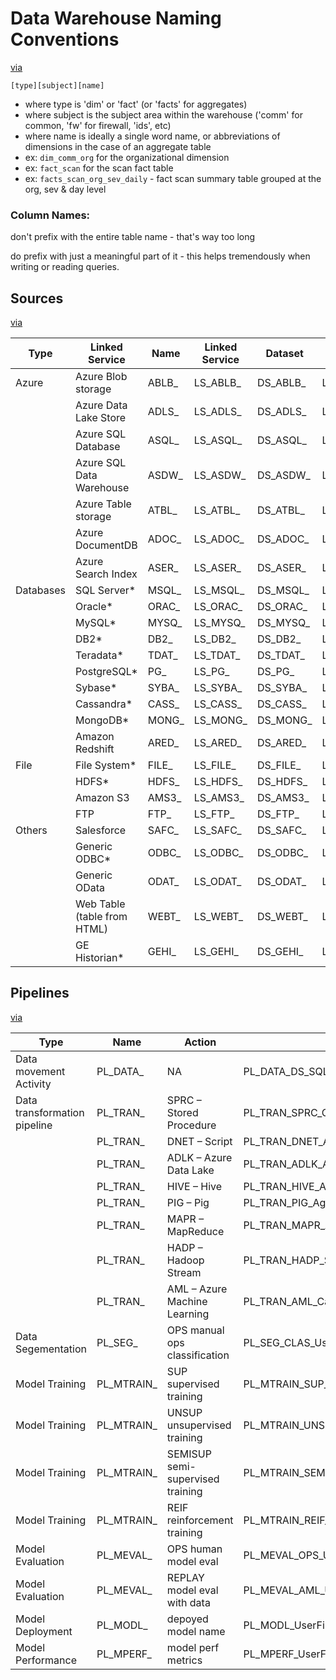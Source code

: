 # Data Warehouse Naming Conventions

[via](https://stackoverflow.com/a/1830893/263858)

`[type][subject][name]`

* where type is 'dim' or 'fact' (or 'facts' for aggregates)
* where subject is the subject area within the warehouse ('comm' for common, 'fw' for firewall, 'ids', etc)
* where name is ideally a single word name, or abbreviations of dimensions in the case of an aggregate table
* ex: `dim_comm_org` for the organizational dimension
* ex: `fact_scan` for the scan fact table
* ex: `facts_scan_org_sev_daily` - fact scan summary table grouped at the org, sev & day level

### Column Names:

don't prefix with the entire table name - that's way too long

do prefix with just a meaningful part of it - this helps tremendously when writing or reading queries.


## Sources

[via](https://adatis.co.uk/azure-data-factory-suggested-naming-conventions-and-best-practices/)

| Type      | Linked Service               | Name  | Linked Service | Dataset  | Full            |
|-----------|------------------------------|-------|----------------|----------|-----------------|
| Azure     | Azure Blob storage           | ABLB\_ | LS\_ABLB\_       | DS\_ABLB\_ | LS\_ABLB\_Example |
|           | Azure Data Lake Store        | ADLS\_ | LS\_ADLS\_       | DS\_ADLS\_ | LS\_ADLS\_Example |
|           | Azure SQL Database           | ASQL\_ | LS\_ASQL\_       | DS\_ASQL\_ | LS\_ASQL\_Example |
|           | Azure SQL Data Warehouse     | ASDW\_ | LS\_ASDW\_       | DS\_ASDW\_ | LS\_ASDW\_Example |
|           | Azure Table storage          | ATBL\_ | LS\_ATBL\_       | DS\_ATBL\_ | LS\_ATBL\_Example |
|           | Azure DocumentDB             | ADOC\_ | LS\_ADOC\_       | DS\_ADOC\_ | LS\_ADOC\_Example |
|           | Azure Search Index           | ASER\_ | LS\_ASER\_       | DS\_ASER\_ | LS\_ASER\_Example |
| Databases | SQL Server*                  | MSQL\_ | LS\_MSQL\_       | DS\_MSQL\_  | LS\_SQL\_Example  |
|           | Oracle*                      | ORAC\_ | LS\_ORAC\_       | DS\_ORAC\_ | LS\_ORAC\_Example |
|           | MySQL*                       | MYSQ\_ | LS\_MYSQ\_       | DS\_MYSQ\_ | LS\_MYSQ\_Example |
|           | DB2*                         | DB2\_  | LS\_DB2\_        | DS\_DB2\_  | LS\_DB2\_Example  |
|           | Teradata*                    | TDAT\_ | LS\_TDAT\_       | DS\_TDAT\_ | LS\_TDAT\_Example |
|           | PostgreSQL*                  | PG\_ | LS\_PG\_       | DS\_PG\_ | LS\_PG\_Example |
|           | Sybase*                      | SYBA\_ | LS\_SYBA\_       | DS\_SYBA\_ | LS\_SYBA\_Example |
|           | Cassandra*                   | CASS\_ | LS\_CASS\_       | DS\_CASS\_ | LS\_CASS\_Example |
|           | MongoDB*                     | MONG\_ | LS\_MONG\_       | DS\_MONG\_ | LS\_MONG\_Example |
|           | Amazon Redshift              | ARED\_ | LS\_ARED\_       | DS\_ARED\_ | LS\_ARED\_Example |
| File      | File System*                 | FILE\_ | LS\_FILE\_       | DS\_FILE\_ | LS\_FILE\_Example |
|           | HDFS*                        | HDFS\_ | LS\_HDFS\_       | DS\_HDFS\_ | LS\_HDFS\_Example |
|           | Amazon S3                    | AMS3\_ | LS\_AMS3\_       | DS\_AMS3\_ | LS\_AMS3\_Example |
|           | FTP                          | FTP\_  | LS\_FTP\_        | DS\_FTP\_  | LS\_FTP\_Example  |
| Others    | Salesforce                   | SAFC\_ | LS\_SAFC\_       | DS\_SAFC\_ | LS\_SAFC\_Example |
|           | Generic ODBC*                | ODBC\_ | LS\_ODBC\_       | DS\_ODBC\_ | LS\_ODBC\_Example |
|           | Generic OData                | ODAT\_ | LS\_ODAT\_       | DS\_ODAT\_ | LS\_ODAT\_Example |
|           | Web Table (table from HTML)  | WEBT\_ | LS\_WEBT\_       | DS\_WEBT\_ | LS\_WEBT\_Example |
|           | GE Historian*                | GEHI\_ | LS\_GEHI\_       | DS\_GEHI\_ | LS\_GEHI\_Example |


## Pipelines

[via](https://towardsdatascience.com/architecting-a-machine-learning-pipeline-a847f094d1c7)

| Type                         | Name     | Action                       | Example                                 |
|------------------------------|----------|------------------------------|-----------------------------------------|
| Data movement Activity       | PL\_DATA\_ | NA                           | PL\_DATA\_DS\_SQL\_Person\_To\_DS\_ABLB\_Person |
| Data transformation pipeline | PL\_TRAN\_ | SPRC – Stored Procedure      | PL\_TRAN\_SPRC\_CleanDimAccount            |
|                              | PL\_TRAN\_ | DNET – Script                | PL\_TRAN\_DNET\_AggregateSales             |
|                              | PL\_TRAN\_ | ADLK – Azure Data Lake       | PL\_TRAN\_ADLK\_AggregateSales             |
|                              | PL\_TRAN\_ | HIVE – Hive                  | PL\_TRAN\_HIVE\_AggregateSales             |
|                              | PL\_TRAN\_ | PIG – Pig                    | PL\_TRAN\_PIG\_AggregateSales              |
|                              | PL\_TRAN\_ | MAPR – MapReduce             | PL\_TRAN\_MAPR\_AggregateSales             |
|                              | PL\_TRAN\_ | HADP – Hadoop Stream         | PL\_TRAN\_HADP\_StreamData                 |
|                              | PL\_TRAN\_ | AML – Azure Machine Learning | PL\_TRAN\_AML\_CalculateMonthlyChurn       |
| Data Segementation           | PL\_SEG\_  | OPS manual ops classification | PL\_SEG\_CLAS\_UserFirstPurchaseBehavior  |
| Model Training               | PL\_MTRAIN\_ | SUP supervised training    | PL\_MTRAIN\_SUP\_UserFirstPurchaseBehavior |
| Model Training               | PL\_MTRAIN\_ | UNSUP unsupervised training | PL\_MTRAIN\_UNSUP\_UserFirstPurchaseBehavior |
| Model Training               | PL\_MTRAIN\_ | SEMISUP semi-supervised training | PL\_MTRAIN\_SEMISUP\_UserFirstPurchaseBehavior       |
| Model Training               | PL\_MTRAIN\_ | REIF reinforcement training | PL\_MTRAIN\_REIF\_UserFirstPurchaseBehavior |
| Model Evaluation             | PL\_MEVAL\_ | OPS human model eval        | PL\_MEVAL\_OPS\_UserFirstPurchaseBehavior  |
| Model Evaluation             | PL\_MEVAL\_ | REPLAY model eval with data | PL\_MEVAL\_AML\_UserFirstPurchaseBehavior  |
| Model Deployment             | PL\_MODL\_ | depoyed model name           | PL\_MODL\_UserFirstPurchaseBehavior        |
| Model Performance            | PL\_MPERF\_ | model perf metrics          | PL\_MPERF\_UserFirstPurchaseBehavior       |
